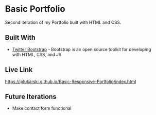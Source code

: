 # Basic Portfolio

Second iteration of my Portfolio built with HTML and CSS.

## Built With

* [Twitter Bootstrap](https://getbootstrap.com/) - Bootstrap is an open source toolkit for developing with HTML, CSS, and JS.

## Live Link

https://jplukarski.github.io/Basic-Responsive-Portfolio/index.html

## Future Iterations

* Make contact form functional